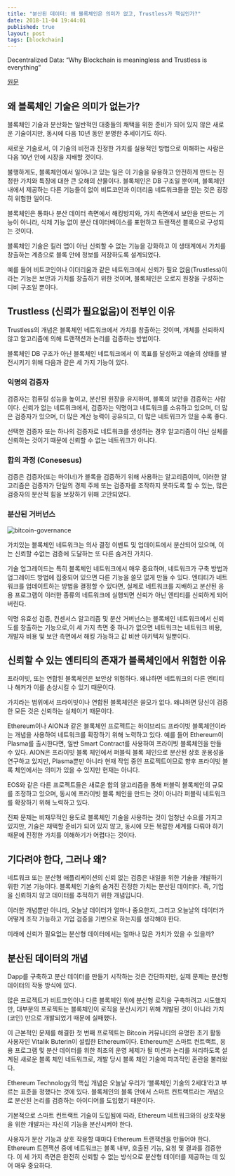 ```yaml
---
title: "분산된 데이터: 왜 블록체인은 의미가 없고, Trustless가 핵심인가?"
date: 2018-11-04 19:44:01
published: true
layout: post
tags: [blockchain]
---
```


Decentralized Data: “Why Blockchain is meaningless and Trustless is everything”

[원문](https://hackernoon.com/decentralized-data-why-blockchain-is-meaningless-and-trustless-is-everything-318fd14d3827)

## 왜 블록체인 기술은 의미가 없는가?

블록체인 기술과 분산화는 일반적인 대중들의 채택을 위한 준비가 되어 있지 않은 새로운 기술이지만, 동시에 다음 10년 동안 분명한 추세이기도 하다.

새로운 기술로서, 이 기술의 비전과 진정한 가치를 실용적인 방법으로 이해하는 사람은 다음 10년 안에 시장을 지배할 것이다.

불행하게도, 블록체인에서 일어나고 있는 일은 이 기술을 유용하고 안전하게 만드는 진정한 가치와 특징에 대한 큰 오해의 산물이다. 블록체인은 DB 구조일 뿐이며, 블록체인 내에서 제공하는 다른 기능들이 없이 비트코인과 이더리움 네트워크들을 믿는 것은 굉장히 위험한 일이다.

블록체인은 통화나 분산 데이터 측면에서 해킹방지와, 가치 측면에서 보안을 만드는 기능이 아니라, 삭제 기능 없이 분산 데이터베이스를 표현하고 트랜잭션 블록으로 구성되는 것이다.

블록체인 기술은 킬러 앱이 아닌 신뢰할 수 없는 기능을 강화하고 이 생태계에서 가치를 창출하는 계층으로 블록 안에 정보를 저장하도록 설계되었다.

예를 들어 비트코인이나 이더리움과 같은 네트워크에서 신뢰가 필요 없음(Trustless)이라는 기능은 보안과 가치를 창출하기 위한 것이며, 블록체인은 오로지 원장을 구성하는 디비 구조일 뿐이다.

## Trustless (신뢰가 필요없음)이 전부인 이유

Trustless의 개념은 블록체인 네트워크에서 가치를 창출하는 것이며, 개체를 신뢰하지 않고 알고리즘에 의해 트랜잭션과 논리를 검증하는 방법이다.

블록체인 DB 구조가 아닌 블록체인 네트워크에서 이 목표를 달성하고 예술의 상태를 발전시키기 위해 다음과 같은 세 가지 기능이 있다.

### 익명의 검증자

검증자는 컴퓨팅 성능을 높이고, 분산된 원장을 유지하며, 블록의 보안을 검증하는 사람이다. 신뢰가 없는 네트워크에서, 검증자는 익명이고 네트워크를 소유하고 있으며, 더 많은 검증자가 있으며, 더 많은 계산 능력이 공유되고, 더 많은 네트워크가 있을 수록 좋다.

선택한 검증자 또는 하나의 검증자로 네트워크를 생성하는 경우 알고리즘이 아닌 실체를 신뢰하는 것이기 때문에 신뢰할 수 없는 네트워크가 아니다.

### 합의 과정 (Conesesus)

검증은 검증자(또는 마이너)가 블록을 검증하기 위해 사용하는 알고리즘이며, 이러한 알고리즘은 검증자가 단일의 경제 주체 또는 검증자를 조작하지 못하도록 할 수 있는, 많은 검증자의 분산적 힘을 보장하기 위해 고안되었다.

### 분산된 거버넌스

![bitcoin-governance](../../../../2018/11/bitcoin-governance.png)

가치있는 블록체인 네트워크는 의사 결정 이벤트 및 업데이트에서 분산되어 있으며, 이는 신뢰할 수없는 검증에 도달하는 또 다른 숨겨진 가치다.

기술 업그레이드는 특히 블록체인 네트워크에서 매우 중요하며, 네트워크가 구축 방법과 업그레이드 방법에 집중되어 있으면 다른 기능을 쓸모 없게 만들 수 있다. 엔티티가 네트워크를 업데이트하는 방법을 결정할 수 있다면, 실제로 네트워크를 지배하고 분산된 응용 프로그램이 이러한 종류의 네트워크에 실행되면 신뢰가 아닌 엔티티를 신뢰하게 되어 버린다.

익명 유효성 검증, 컨센서스 알고리즘 및 분산 거버넌스는 블록체인 네트워크에서 신뢰도를 창출하는 기능으로,이 세 가지 측면 중 하나가 없으면 네트워크는 네트워크 비용, 개발자 비용 및 보안 측면에서 해킹 가능하고 값 비싼 아키텍처 일뿐이다.

## 신뢰할 수 있는 엔티티의 존재가 블록체인에서 위험한 이유

프라이빗, 또는 연합된 블록체인은 보안상 위험하다. 왜냐하면 네트워크의 다른 엔티티나 해커가 이를 손상시킬 수 있기 때문이다.

가치라는 범위에서 프라이빗이나 연합된 블록체인은 쓸모가 없다. 왜냐하면 당신이 검증한 모든 것은 신뢰하는 실체이기 때문이다. 

Ethereum이나 AION과 같은 블록체인 프로젝트는 하이브리드 프라이빗 블록체인이라는 개념을 사용하여 네트워크를 확장하기 위해 노력하고 있다. 예를 들어 Ethereum이 Plasma를 출시한다면, 일반 Smart Contract를 사용하여 프라이빗 블록체인을 만들 수 있다. AION은 프라이빗 블록 체인에서 퍼블릭 블록 체인으로 분산된 상호 운용성을 연구하고 있지만, Plasma뿐만 아니라 현재 작업 중인 프로젝트이므로 향후 프라이빗 블록 체인에서는 의미가 있을 수 있지만 현재는 아니다.

EOS와 같은 다른 프로젝트들은 새로운 합의 알고리즘을 통해 퍼블릭 블록체인의 규모를 조정하고 있으며, 동시에 프라이빗 블록 체인을 만드는 것이 아니라 퍼블릭 네트워크를 확장하기 위해 노력하고 있다.

진짜 문제는 비재무적인 용도로 블록체인 기술을 사용하는 것이 엄청난 수요를 가지고 있지만, 기술은 채택할 준비가 되어 있지 않고, 동시에 모든 복잡한 세계를 다뤄야 하기 때문에 진정한 가치를 이해하기가 어렵다는 것이다. 

## 기다려야 한다, 그러나 왜?

네트워크 또는 분산형 애플리케이션의 신뢰 없는 검증은 내일을 위한 기술을 개발하기 위한 기본 기능이다. 블록체인 기술의 숨겨진 진정한 가치는 분산된 데이터다. 즉, 기업을 신뢰하지 않고 데이터를 추적하기 위한 개념입니다.

이러한 개념뿐만 아니라, 오늘날 데이터가 얼마나 중요한지, 그리고 오늘날의 데이터가 어떻게 조작 가능하고 기업 검증을 기반으로 하는지를 생각해야 한다.

미래에 신뢰가 필요없는 분산형 데이터에서는 얼마나 많은 가치가 있을 수 있을까?

## 분산된 데이터의 개념

Dapp를 구축하고 분산 데이터를 만들기 시작하는 것은 간단하지만, 실제 문제는 분산형 데이터의 작동 방식에 있다.

많은 프로젝트가 비트코인이나 다른 블록체인 위에 분산형 로직을 구축하려고 시도했지만, 대부분의 프로젝트는 블록체인이 로직을 분산시키기 위해 개발된 것이 아니라 가치(코인) 만으로 개발되었기 때문에 실패했다.

이 근본적인 문제를 해결한 첫 번째 프로젝트는 Bitcoin 커뮤니티의 유명한 초기 활동 사용자인 Vitalik Buterin이 설립한 Ethereum이다. Ethereum은 스마트 컨트랙트, 응용 프로그램 및 분산 데이터를 위한 최초의 운영 체제가 될 미션과 논리를 처리하도록 설계된 새로운 블록 체인 네트워크로, 개발 당시 블록 체인 기술에 파괴적인 혼란을 불러왔다.

Ethereum Technology의 핵심 개념은 오늘날 우리가 ‘블록체인 기술의 2세대’라고 부르는 표준을 정했다는 것에 있다. 블록체인의 블록 안에서 스마트 컨트랙트라는 개념으로 분산된 논리를 검증하는 아이디어를 도입했기 때문이다.

기본적으로 스마트 컨트랙트 기술이 도입됨에 따라, Ethereum 네트워크와의 상호작용을 위한 개발자는 자신의 기능을 분산시켜야 한다.

사용자가 분산 기능과 상호 작용할 때마다 Ethereum 트랜잭션을 만들어야 한다. Ethereum 트랜잭션 중에 네트워크는 블록 내부, 호출된 기능, 요청 및 결과를 검증한다. 이 세 가지 측면은 완전히 신뢰할 수 없는 방식으로 분산형 데이터를 제공하는 데 있어 매우 중요하다.